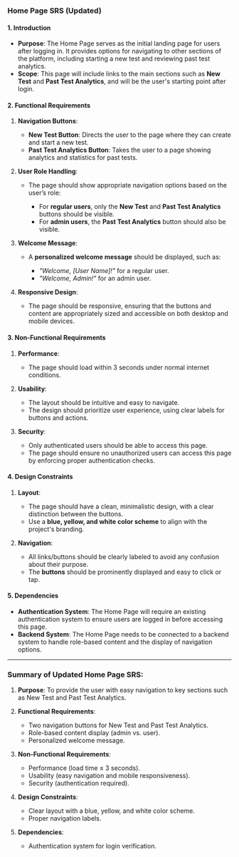 ### **Home Page SRS (Updated)**

#### 1. **Introduction**

* **Purpose**: The Home Page serves as the initial landing page for users after logging in. It provides options for navigating to other sections of the platform, including starting a new test and reviewing past test analytics.
* **Scope**: This page will include links to the main sections such as **New Test** and **Past Test Analytics**, and will be the user's starting point after login.

#### 2. **Functional Requirements**

1. **Navigation Buttons**:

   * **New Test Button**: Directs the user to the page where they can create and start a new test.
   * **Past Test Analytics Button**: Takes the user to a page showing analytics and statistics for past tests.
2. **User Role Handling**:

   * The page should show appropriate navigation options based on the user’s role:

     * For **regular users**, only the **New Test** and **Past Test Analytics** buttons should be visible.
     * For **admin users**, the **Past Test Analytics** button should also be visible.
3. **Welcome Message**:

   * A **personalized welcome message** should be displayed, such as:

     * *"Welcome, \[User Name]!"* for a regular user.
     * *"Welcome, Admin!"* for an admin user.
4. **Responsive Design**:

   * The page should be responsive, ensuring that the buttons and content are appropriately sized and accessible on both desktop and mobile devices.

#### 3. **Non-Functional Requirements**

1. **Performance**:

   * The page should load within 3 seconds under normal internet conditions.
2. **Usability**:

   * The layout should be intuitive and easy to navigate.
   * The design should prioritize user experience, using clear labels for buttons and actions.
3. **Security**:

   * Only authenticated users should be able to access this page.
   * The page should ensure no unauthorized users can access this page by enforcing proper authentication checks.

#### 4. **Design Constraints**

1. **Layout**:

   * The page should have a clean, minimalistic design, with a clear distinction between the buttons.
   * Use a **blue, yellow, and white color scheme** to align with the project's branding.
2. **Navigation**:

   * All links/buttons should be clearly labeled to avoid any confusion about their purpose.
   * The **buttons** should be prominently displayed and easy to click or tap.

#### 5. **Dependencies**

* **Authentication System**: The Home Page will require an existing authentication system to ensure users are logged in before accessing this page.
* **Backend System**: The Home Page needs to be connected to a backend system to handle role-based content and the display of navigation options.

---

### Summary of Updated Home Page SRS:

1. **Purpose**: To provide the user with easy navigation to key sections such as New Test and Past Test Analytics.
2. **Functional Requirements**:

   * Two navigation buttons for New Test and Past Test Analytics.
   * Role-based content display (admin vs. user).
   * Personalized welcome message.
3. **Non-Functional Requirements**:

   * Performance (load time ≤ 3 seconds).
   * Usability (easy navigation and mobile responsiveness).
   * Security (authentication required).
4. **Design Constraints**:

   * Clear layout with a blue, yellow, and white color scheme.
   * Proper navigation labels.
5. **Dependencies**:

   * Authentication system for login verification.

